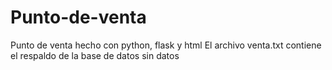 # Punto-de-venta
Punto de venta hecho con python, flask y html
El archivo  venta.txt contiene el respaldo de la base de datos sin  datos
